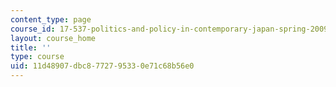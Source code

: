 ```yaml
---
content_type: page
course_id: 17-537-politics-and-policy-in-contemporary-japan-spring-2009
layout: course_home
title: ''
type: course
uid: 11d48907-dbc8-7727-9533-0e71c68b56e0
---
```

